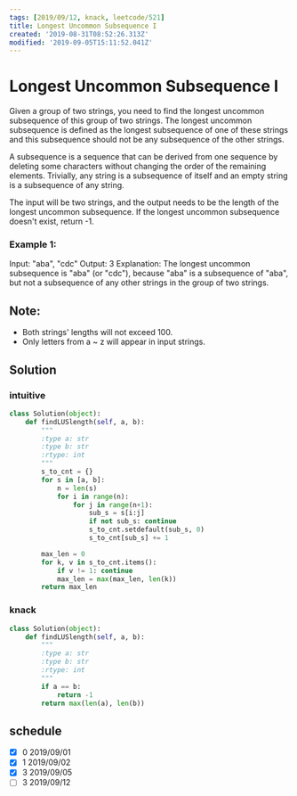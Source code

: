```yaml
---
tags: [2019/09/12, knack, leetcode/521]
title: Longest Uncommon Subsequence I
created: '2019-08-31T08:52:26.313Z'
modified: '2019-09-05T15:11:52.041Z'
---
```


# Longest Uncommon Subsequence I


Given a group of two strings, you need to find the longest uncommon subsequence of this group of two strings. The longest uncommon subsequence is defined as the longest subsequence of one of these strings and this subsequence should not be any subsequence of the other strings.

A subsequence is a sequence that can be derived from one sequence by deleting some characters without changing the order of the remaining elements. Trivially, any string is a subsequence of itself and an empty string is a subsequence of any string.

The input will be two strings, and the output needs to be the length of the longest uncommon subsequence. If the longest uncommon subsequence doesn't exist, return -1.

### Example 1:

Input: "aba", "cdc"
Output: 3
Explanation: The longest uncommon subsequence is "aba" (or "cdc"),
because "aba" is a subsequence of "aba",
but not a subsequence of any other strings in the group of two strings.

## Note:

* Both strings' lengths will not exceed 100.
* Only letters from a ~ z will appear in input strings.


## Solution


### intuitive

```python
class Solution(object):
    def findLUSlength(self, a, b):
        """
        :type a: str
        :type b: str
        :rtype: int
        """
        s_to_cnt = {}
        for s in [a, b]:
            n = len(s)
            for i in range(n):
                for j in range(n+1):
                    sub_s = s[i:j]
                    if not sub_s: continue
                    s_to_cnt.setdefault(sub_s, 0)
                    s_to_cnt[sub_s] += 1

        max_len = 0
        for k, v in s_to_cnt.items():
            if v != 1: continue
            max_len = max(max_len, len(k))
        return max_len
```

### knack

```python
class Solution(object):
    def findLUSlength(self, a, b):
        """
        :type a: str
        :type b: str
        :rtype: int
        """
        if a == b:
            return -1
        return max(len(a), len(b))
```

## schedule

* [x] 0 2019/09/01
* [x] 1 2019/09/02
* [x] 3 2019/09/05
* [ ] 3 2019/09/12
